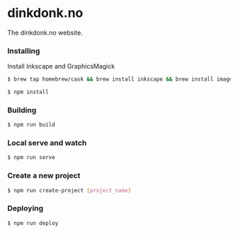 dinkdonk.no
===========

The dinkdonk.no website.

### Installing

Install Inkscape and GraphicsMagick

```bash
$ brew tap homebrew/cask && brew install inkscape && brew install imagemagick
```

```bash
$ npm install
```

### Building

```bash
$ npm run build
```

### Local serve and watch

```bash
$ npm run serve
```

### Create a new project

```bash
$ npm run create-project [project_name]
```

### Deploying

```bash
$ npm run deploy
```
